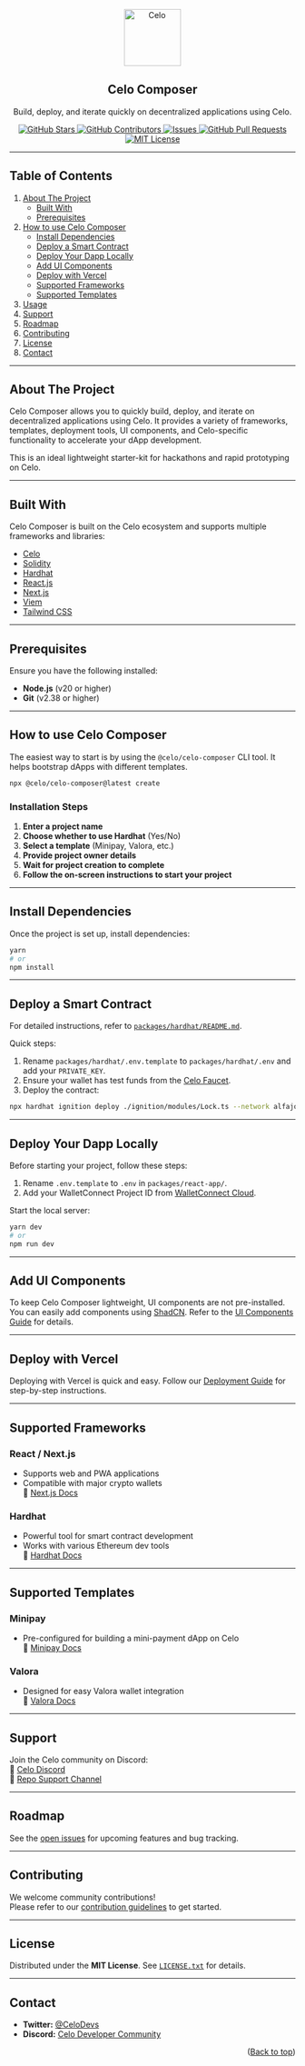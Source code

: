 <!-- TITLE -->
<p align="center">
  <img width="100px" src="https://github.com/celo-org/celo-composer/blob/main/images/readme/celo_isotype.svg" align="center" alt="Celo" />
  <h2 align="center">Celo Composer</h2>
  <p align="center">Build, deploy, and iterate quickly on decentralized applications using Celo.</p>
</p>

<p align="center">
    <a href="https://github.com/celo-org/celo-composer/stargazers">
      <img alt="GitHub Stars" src="https://img.shields.io/github/stars/celo-org/celo-composer?color=FCFF52" />
    </a>
    <a href="https://github.com/celo-org/celo-composer/graphs/contributors">
      <img alt="GitHub Contributors" src="https://img.shields.io/github/contributors/celo-org/celo-composer?color=E7E3D4" />
    </a>
    <a href="https://github.com/celo-org/celo-composer/issues">
      <img alt="Issues" src="https://img.shields.io/github/issues/celo-org/celo-composer?color=E7E3D4" />
    </a>
    <a href="https://github.com/celo-org/celo-composer/pulls">
      <img alt="GitHub Pull Requests" src="https://img.shields.io/github/issues-pr/celo-org/celo-composer?color=E7E3D4" />
    </a>
    <a href="https://opensource.org/license/mit/">
      <img alt="MIT License" src="https://img.shields.io/badge/License-MIT-yellow.svg" />
    </a>
</p>

---

## **Table of Contents**
1. [About The Project](#about-the-project)
   - [Built With](#built-with)
   - [Prerequisites](#prerequisites)
2. [How to use Celo Composer](#how-to-use-celo-composer)
   - [Install Dependencies](#install-dependencies)
   - [Deploy a Smart Contract](#deploy-a-smart-contract)
   - [Deploy Your Dapp Locally](#deploy-your-dapp-locally)
   - [Add UI Components](#add-ui-components)
   - [Deploy with Vercel](#deploy-with-vercel)
   - [Supported Frameworks](#supported-frameworks)
   - [Supported Templates](#supported-templates)
3. [Usage](#usage)
4. [Support](#support)
5. [Roadmap](#roadmap)
6. [Contributing](#contributing)
7. [License](#license)
8. [Contact](#contact)

---

## **About The Project**

Celo Composer allows you to quickly build, deploy, and iterate on decentralized applications using Celo. It provides a variety of frameworks, templates, deployment tools, UI components, and Celo-specific functionality to accelerate your dApp development.  

This is an ideal lightweight starter-kit for hackathons and rapid prototyping on Celo.

---

## **Built With**
Celo Composer is built on the Celo ecosystem and supports multiple frameworks and libraries:

- [Celo](https://celo.org/)
- [Solidity](https://docs.soliditylang.org/)
- [Hardhat](https://hardhat.org/)
- [React.js](https://reactjs.org/)
- [Next.js](https://nextjs.org/)
- [Viem](https://viem.sh/)
- [Tailwind CSS](https://tailwindcss.com/)

---

## **Prerequisites**
Ensure you have the following installed:

- **Node.js** (v20 or higher)
- **Git** (v2.38 or higher)

---

## **How to use Celo Composer**

The easiest way to start is by using the `@celo/celo-composer` CLI tool. It helps bootstrap dApps with different templates.

```bash
npx @celo/celo-composer@latest create
```

### **Installation Steps**
1. **Enter a project name**
2. **Choose whether to use Hardhat** (Yes/No)
3. **Select a template** (Minipay, Valora, etc.)
4. **Provide project owner details**
5. **Wait for project creation to complete**
6. **Follow the on-screen instructions to start your project**

---

## **Install Dependencies**
Once the project is set up, install dependencies:

```bash
yarn
# or
npm install
```

---

## **Deploy a Smart Contract**
For detailed instructions, refer to [`packages/hardhat/README.md`](./packages/hardhat/README.md).

Quick steps:
1. Rename `packages/hardhat/.env.template` to `packages/hardhat/.env` and add your `PRIVATE_KEY`.
2. Ensure your wallet has test funds from the [Celo Faucet](https://faucet.celo.org/alfajores).
3. Deploy the contract:

```bash
npx hardhat ignition deploy ./ignition/modules/Lock.ts --network alfajores
```

---

## **Deploy Your Dapp Locally**
Before starting your project, follow these steps:

1. Rename `.env.template` to `.env` in `packages/react-app/`.
2. Add your WalletConnect Project ID from [WalletConnect Cloud](https://cloud.walletconnect.com/).

Start the local server:

```bash
yarn dev
# or
npm run dev
```

---

## **Add UI Components**
To keep Celo Composer lightweight, UI components are not pre-installed. You can easily add components using [ShadCN](https://ui.shadcn.com/). Refer to the [UI Components Guide](./docs/UI_COMPONENTS.md) for details.

---

## **Deploy with Vercel**
Deploying with Vercel is quick and easy. Follow our [Deployment Guide](./docs/DEPLOYMENT_GUIDE.md) for step-by-step instructions.

---

## **Supported Frameworks**
### **React / Next.js**
- Supports web and PWA applications
- Compatible with major crypto wallets  
📖 [Next.js Docs](https://nextjs.org/docs)

### **Hardhat**
- Powerful tool for smart contract development
- Works with various Ethereum dev tools  
📖 [Hardhat Docs](https://hardhat.org/hardhat-runner/docs/getting-started)

---

## **Supported Templates**
### **Minipay**
- Pre-configured for building a mini-payment dApp on Celo  
📖 [Minipay Docs](https://docs.celo.org/developer/build-on-minipay/overview)

### **Valora**
- Designed for easy Valora wallet integration  
📖 [Valora Docs](https://docs.valora.xyz/)

---

## **Support**
Join the Celo community on Discord:  
📌 [Celo Discord](https://chat.celo.org)  
💬 [Repo Support Channel](https://discord.com/channels/600834479145353243/941003424298856448)

---

## **Roadmap**
See the [open issues](https://github.com/celo-org/celo-composer/issues) for upcoming features and bug tracking.

---

## **Contributing**
We welcome community contributions!  
Please refer to our [contribution guidelines](./CONTRIBUTING.md) to get started.

---

## **License**
Distributed under the **MIT License**. See [`LICENSE.txt`](./LICENSE.txt) for details.

---

## **Contact**
- **Twitter:** [@CeloDevs](https://x.com/CeloDevs)
- **Discord:** [Celo Developer Community](https://discord.com/invite/celo)

<p align="right">(<a href="#top">Back to top</a>)</p>